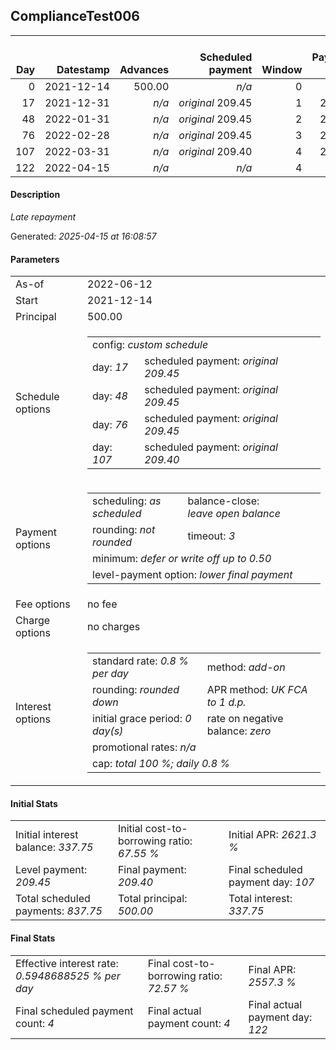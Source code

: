 <h2>ComplianceTest006</h2><table><thead style="vertical-align: bottom;"><th style="text-align: right;">Day</th><th style="text-align: right;">Datestamp</th><th style="text-align: right;">Advances</th><th style="text-align: right;">Scheduled payment</th><th style="text-align: right;">Window</th><th style="text-align: right;">Payment due</th><th style="text-align: right;">Actual payments</th><th style="text-align: right;">Generated payment</th><th style="text-align: right;">Net effect</th><th style="text-align: right;">Payment status</th><th style="text-align: right;">Balance status</th><th style="text-align: right;">Simple interest</th><th style="text-align: right;">New interest</th><th style="text-align: right;">New charges</th><th style="text-align: right;">Principal portion</th><th style="text-align: right;">Fee portion</th><th style="text-align: right;">Interest portion</th><th style="text-align: right;">Charges portion</th><th style="text-align: right;">Fee refund</th><th style="text-align: right;">Principal balance</th><th style="text-align: right;">Fee balance</th><th style="text-align: right;">Interest balance</th><th style="text-align: right;">Charges balance</th><th style="text-align: right;">Settlement figure</th><th style="text-align: right;">Fee refund if&nbsp;settled</th></thead><tr style="text-align: right;"><td class="ci00">0</td><td class="ci01" style="white-space: nowrap;">2021-12-14</td><td class="ci02">500.00</td><td class="ci03" style="white-space: nowrap;"><i>n/a<i></td><td class="ci04">0</td><td class="ci05">0.00</td><td class="ci06"><i>n/a</i></td><td class="ci07"><i>n/a</i></td><td class="ci08">0.00</td><td class="ci09"><i>none&nbsp;scheduled</i></td><td class="ci10">open</td><td class="ci13">0.0000</td><td class="ci14">0.0000</td><td class="ci15"><i>n/a</i></td><td class="ci16">0.00</td><td class="ci17">0.00</td><td class="ci18">0.00</td><td class="ci19">0.00</td><td class="ci20">0.00</td><td class="ci21">500.00</td><td class="ci22">0.00</td><td class="ci23">337.7500</td><td class="ci24">0.00</td><td class="ci25">500.00</td><td class="ci26">0.00</td></tr><tr style="text-align: right;"><td class="ci00">17</td><td class="ci01" style="white-space: nowrap;">2021-12-31</td><td class="ci02"><i>n/a</i></td><td class="ci03" style="white-space: nowrap;"><i>original</i> 209.45</td><td class="ci04">1</td><td class="ci05">209.45</td><td class="ci06"><i>confirmed</i>&nbsp;209.45</td><td class="ci07"><i>n/a</i></td><td class="ci08">209.45</td><td class="ci09"><i>payment&nbsp;made</i></td><td class="ci10">open</td><td class="ci13">68.0000</td><td class="ci14">0.0000</td><td class="ci15"><i>n/a</i></td><td class="ci16">0.00</td><td class="ci17">0.00</td><td class="ci18">209.45</td><td class="ci19">0.00</td><td class="ci20">0.00</td><td class="ci21">500.00</td><td class="ci22">0.00</td><td class="ci23">128.3000</td><td class="ci24">0.00</td><td class="ci25">358.55</td><td class="ci26">0.00</td></tr><tr style="text-align: right;"><td class="ci00">48</td><td class="ci01" style="white-space: nowrap;">2022-01-31</td><td class="ci02"><i>n/a</i></td><td class="ci03" style="white-space: nowrap;"><i>original</i> 209.45</td><td class="ci04">2</td><td class="ci05">209.45</td><td class="ci06"><i>confirmed</i>&nbsp;209.45</td><td class="ci07"><i>n/a</i></td><td class="ci08">209.45</td><td class="ci09"><i>payment&nbsp;made</i></td><td class="ci10">open</td><td class="ci13">124.0000</td><td class="ci14">0.0000</td><td class="ci15"><i>n/a</i></td><td class="ci16">81.15</td><td class="ci17">0.00</td><td class="ci18">128.30</td><td class="ci19">0.00</td><td class="ci20">0.00</td><td class="ci21">418.85</td><td class="ci22">0.00</td><td class="ci23">0.0000</td><td class="ci24">0.00</td><td class="ci25">273.10</td><td class="ci26">0.00</td></tr><tr style="text-align: right;"><td class="ci00">76</td><td class="ci01" style="white-space: nowrap;">2022-02-28</td><td class="ci02"><i>n/a</i></td><td class="ci03" style="white-space: nowrap;"><i>original</i> 209.45</td><td class="ci04">3</td><td class="ci05">209.45</td><td class="ci06"><i>confirmed</i>&nbsp;209.45</td><td class="ci07"><i>n/a</i></td><td class="ci08">209.45</td><td class="ci09"><i>payment&nbsp;made</i></td><td class="ci10">open</td><td class="ci13">93.8224</td><td class="ci14">0.0000</td><td class="ci15"><i>n/a</i></td><td class="ci16">209.45</td><td class="ci17">0.00</td><td class="ci18">0.00</td><td class="ci19">0.00</td><td class="ci20">0.00</td><td class="ci21">209.40</td><td class="ci22">0.00</td><td class="ci23">0.0000</td><td class="ci24">0.00</td><td class="ci25">157.47</td><td class="ci26">0.00</td></tr><tr style="text-align: right;"><td class="ci00">107</td><td class="ci01" style="white-space: nowrap;">2022-03-31</td><td class="ci02"><i>n/a</i></td><td class="ci03" style="white-space: nowrap;"><i>original</i> 209.40</td><td class="ci04">4</td><td class="ci05">209.40</td><td class="ci06"><i>n/a</i></td><td class="ci07"><i>n/a</i></td><td class="ci08">0.00</td><td class="ci09"><i>paid&nbsp;later&nbsp;in&nbsp;full</i></td><td class="ci10">open</td><td class="ci13">51.9312</td><td class="ci14">0.0036</td><td class="ci15"><i>n/a</i></td><td class="ci16">0.00</td><td class="ci17">0.00</td><td class="ci18">0.00</td><td class="ci19">0.00</td><td class="ci20">0.00</td><td class="ci21">209.40</td><td class="ci22">0.00</td><td class="ci23">0.0000</td><td class="ci24">0.00</td><td class="ci25">209.40</td><td class="ci26">0.00</td></tr><tr style="text-align: right;"><td class="ci00">122</td><td class="ci01" style="white-space: nowrap;">2022-04-15</td><td class="ci02"><i>n/a</i></td><td class="ci03" style="white-space: nowrap;"><i>n/a<i></td><td class="ci04">4</td><td class="ci05">0.00</td><td class="ci06"><i>confirmed</i>&nbsp;234.52</td><td class="ci07"><i>n/a</i></td><td class="ci08">234.52</td><td class="ci09"><i>extra&nbsp;payment</i></td><td class="ci10">closed</td><td class="ci13">25.1280</td><td class="ci14">25.1280</td><td class="ci15"><i>n/a</i></td><td class="ci16">209.40</td><td class="ci17">0.00</td><td class="ci18">25.12</td><td class="ci19">0.00</td><td class="ci20">0.00</td><td class="ci21">0.00</td><td class="ci22">0.00</td><td class="ci23">0.0000</td><td class="ci24">0.00</td><td class="ci25">0.00</td><td class="ci26">0.00</td></tr></table><p><h4>Description</h4><i>Late repayment</i></p><p>Generated: <i>2025-04-15 at 16:08:57</i></p><h4>Parameters</h4><table><tr><td>As-of</td><td>2022-06-12</td></tr><tr><td>Start</td><td>2021-12-14</td></tr><tr><td>Principal</td><td>500.00</td></tr><tr><td>Schedule options</td><td><table><tr><td colspan="2">config: <i>custom schedule</i></td></tr><tr><td>day: <i>17</i></td><td>scheduled payment: <i><i>original</i> 209.45</i></td></tr><tr><td>day: <i>48</i></td><td>scheduled payment: <i><i>original</i> 209.45</i></td></tr><tr><td>day: <i>76</i></td><td>scheduled payment: <i><i>original</i> 209.45</i></td></tr><tr><td>day: <i>107</i></td><td>scheduled payment: <i><i>original</i> 209.40</i></td></tr></table></td></tr><tr><td>Payment options</td><td><table><tr><td>scheduling: <i>as scheduled</i></td><td>balance-close: <i>leave&nbsp;open&nbsp;balance</i></td></tr><tr><td>rounding: <i>not rounded</i></td><td>timeout: <i>3</i></td></tr><tr><td colspan='2'>minimum: <i>defer&nbsp;or&nbsp;write&nbsp;off&nbsp;up&nbsp;to&nbsp;0.50</i></td></tr><tr><td colspan='2'>level-payment option: <i>lower&nbsp;final&nbsp;payment</i></td></tr></table></td></tr><tr><td>Fee options</td><td>no fee</td></tr><tr><td>Charge options</td><td>no charges</td></tr><tr><td>Interest options</td><td><table><tr><td>standard rate: <i>0.8 % per day</i></td><td>method: <i>add-on</i></td></tr><tr><td>rounding: <i>rounded down</i></td><td>APR method: <i>UK FCA to 1 d.p.</i></td></tr><tr><td>initial grace period: <i>0 day(s)</i></td><td>rate on negative balance: <i>zero</i></td></tr><tr><td colspan="2">promotional rates: <i><i>n/a</i></i></td></tr><tr><td colspan="2">cap: <i>total 100 %; daily 0.8 %</td></tr></table></td></tr></table><h4>Initial Stats</h4><table><tr><td>Initial interest balance: <i>337.75</i></td><td>Initial cost-to-borrowing ratio: <i>67.55 %</i></td><td>Initial APR: <i>2621.3 %</i></td></tr><tr><td>Level payment: <i>209.45</i></td><td>Final payment: <i>209.40</i></td><td>Final scheduled payment day: <i>107</i></td></tr><tr><td>Total scheduled payments: <i>837.75</i></td><td>Total principal: <i>500.00</i></td><td>Total interest: <i>337.75</i></td></tr></table><h4>Final Stats</h4><table><tr><td>Effective interest rate: <i>0.5948688525 % per day</i></td><td>Final cost-to-borrowing ratio: <i>72.57 %</i></td><td>Final APR: <i>2557.3 %</i></td></tr><tr><td>Final scheduled payment count: <i>4</i></td><td>Final actual payment count: <i>4</i></td><td>Final actual payment day: <i>122</i></td></tr></table>